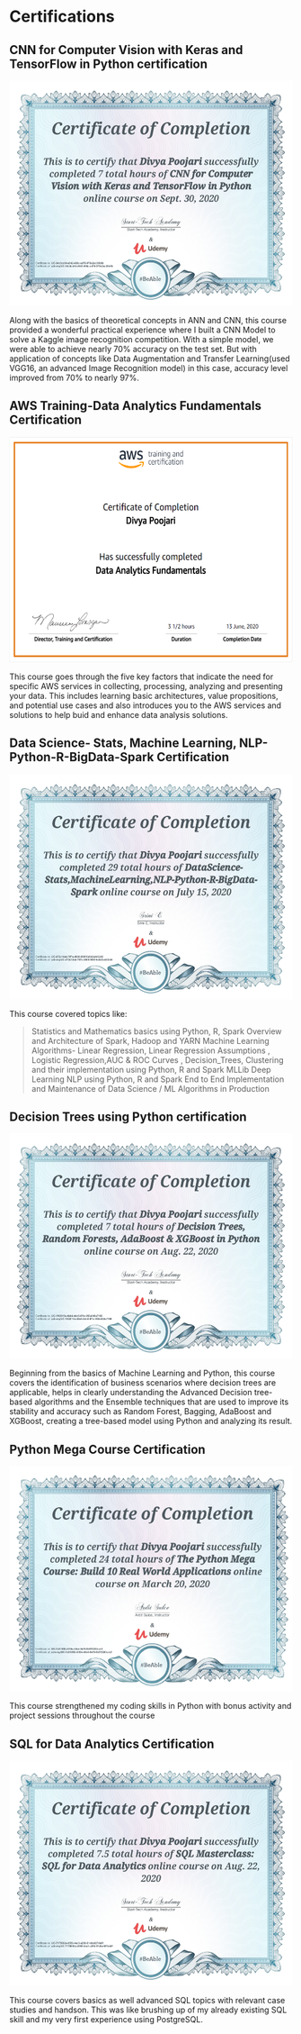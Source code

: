 # Certifications

## CNN for Computer Vision with Keras and TensorFlow in Python certification
<p align="center">
  <img width="600" height="400" src="Certificates/CNN for Computer Vision with Keras and TensorFlow in Python.jpg">
</p>

Along with the basics of theoretical concepts in ANN and CNN, this course provided a wonderful practical experience where I built a CNN Model to solve a Kaggle image recognition competition. With a simple model, we were able to  achieve nearly 70% accuracy on the test set. But with application of concepts like Data Augmentation and Transfer Learning(used VGG16, an advanced Image Recognition model) in this case, accuracy level improved from 70% to nearly 97%.

## AWS Training-Data Analytics Fundamentals Certification
<p align="center">
  <img width="600" height="400" src="Certificates/AWS Training-Data Analytics Fundamentals.PNG">
</p>

This course goes through the five key factors that indicate the need for specific AWS services in collecting, processing, analyzing and presenting your data. This includes learning basic architectures, value propositions, and potential use cases and also introduces you to the AWS services and solutions to help buid and enhance data analysis solutions.

## Data Science- Stats, Machine Learning, NLP-Python-R-BigData-Spark Certification
<p align="center">
  <img width="600" height="400" src="Certificates/Data Science- Stats, Machine Learning, NLP-Python-R-BigData-Spark Certificate.jpg">
</p>

This course covered topics like:
> Statistics and Mathematics basics using Python, R, Spark
> Overview and Architecture of Spark, Hadoop and YARN
> Machine Learning Algorithms- Linear Regression, Linear Regression Assumptions , Logistic Regression,AUC & ROC Curves , Decision_Trees, Clustering and their implementation using Python, R and Spark MLLib
> Deep Learning
> NLP using Python, R and Spark
> End to End Implementation and Maintenance of Data Science / ML Algorithms in Production


## Decision Trees using Python certification
<p align="center">
  <img width="600" height="400" src="Certificates/Decision Trees using Python certificate.jpg">
</p>

Beginning from the basics of Machine Learning and Python, this course covers the identification of business scenarios where decision trees are applicable, helps in clearly understanding the Advanced Decision tree-based algorithms and the Ensemble techniques that are used to improve its stability and accuracy such as Random Forest, Bagging, AdaBoost and XGBoost, creating a tree-based model using Python and analyzing its result.

## Python Mega Course Certification

<p align="center">
  <img width="600" height="400" src="Certificates/Python Mega Course.PNG">
</p>

This course strengthened my coding skills in Python with bonus activity and project sessions throughout the course

## SQL for Data Analytics Certification

<p align="center">
  <img width="600" height="400" src="Certificates/SQL for Data Analytics.jpg">
</p>

This course covers basics as well advanced SQL topics with relevant case studies and handson. This was like brushing up of my already existing SQL skill and my very first experience using PostgreSQL.
 
